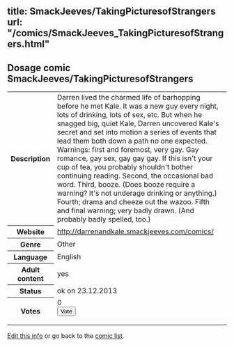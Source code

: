 title: SmackJeeves/TakingPicturesofStrangers
url: "/comics/SmackJeeves_TakingPicturesofStrangers.html"
---
Dosage comic SmackJeeves/TakingPicturesofStrangers
-----------------------------------------

<p id="msg"></p>
<script type="text/javascript">
if (window.location.search === '?edit_info_mail=sent_ok') {
  var elem = document.getElementById("msg");
  elem.innerHTML = 'Edited information sucessfully sent for review, which is usually done daily. Thanks!';
  elem.className = 'ok';
}
</script>
<table class="comicinfo">
<tr>
<th>Description</th><td>Darren lived the charmed life of barhopping before he met Kale. It was a new guy every night, lots of drinking, lots of sex, etc. But when he snagged big, quiet Kale, Darren uncovered Kale's secret and set into motion a series of events that lead them both down a path no one expected. Warnings: first and foremost, very gay. Gay romance, gay sex, gay gay gay. If this isn't your cup of tea, you probably shouldn't bother continuing reading. Second, the occasional bad word. Third, booze. (Does booze require a warning? It's not underage drinking or anything.) Fourth; drama and cheeze out the wazoo. Fifth and final warning; very badly drawn. (And probably badly spelled, too.)</td>
</tr>
<tr>
<th>Website</th><td><a href="http://darrenandkale.smackjeeves.com/comics/">http://darrenandkale.smackjeeves.com/comics/</a></td>
</tr>
<tr>
<th>Genre</th><td>Other</td>
</tr>
<tr>
<th>Language</th><td>English</td>
</tr>
<tr>
<th>Adult content</th><td>yes</td>
</tr>
<tr>
<th>Status</th><td>ok on 23.12.2013</td>
</tr>
<tr>
<th>Votes</th><td>0
<form action="http://gaecounter.appspot.com/count/" method="POST">
<input name="name" type="hidden" value="SmackJeeves_TakingPicturesofStrangers"/>
<input name="uid" type="hidden" id="voteuid" value=""/>
<input type="submit" value="Vote"/>
</form>
</td>
</tr>
</table>
<script type="text/javascript">
var ua = navigator.userAgent;
document.getElementById("voteuid").value = ua.replace(/[^a-zA-Z0-9\._:]/g , "_");;
</script>

[Edit this info](SmackJeeves_TakingPicturesofStrangers_edit.html) or go back to the [comic list](../comic-index.html).
